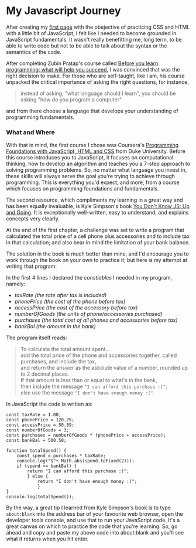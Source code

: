 # My Javascript Journey

After creating my [first page](https://alisonludick.github.io/) with the obejective of practicing CSS and HTML with a little bit of JavaScript, I felt like I needed to become grounded in JavaScript fundamentals. It wasn't really benefitting me, long term, to be able to write code but not to be able to talk about the syntax or the semantics of the code. 

After completing Zubin Pratap's course called [Before you learn programming: what will help you succeed](https://www.udemy.com/how-not-to-quit-coding/), I was convinced that was the right decision to make. For those who are self-taught, like I am, his course unpacked the critical importance of asking the right questions, for instance, 
>instead of asking, "what language should I learn", you should be asking "how do you program a computer"  

and from there choose a language that develops your understanding of programming fundamentals.    

### What and Where
With that in mind, the first course I chose was Coursera's [Programming Foundations with JavaScript, HTML and CSS](https://www.coursera.org/learn/duke-programming-web/home/welcome) from Duke University. Before this course introduces you to JavaScript, it focuses on computational thinking, how to develop an algorithm and teaches you a 7-step approach to solving programming problems. So, no matter what language you invest in, these skills will always serve the goal you're trying to achieve through programming. This is everything you'd expect, and more, from a course which focuses on programming foundations and fundamentals. 


The second resource, which compliments my learning in a great way and has been equally invaluable, is Kyle Simpson's book [You Don't Know JS: Up and Going](https://github.com/getify/You-Dont-Know-JS/blob/master/up%20%26%20going/ch1.md). It is exceptionally well-written, easy to understand, and explains concepts very clearly.    

At the end of the first chapter, a challenge was set to write a program that calculated the total price of a cell phone plus accessories and to include tax in that calculation; and also bear in mind the limitation of your bank balance.   

The solution in the book is much better than mine, and I'd encourage you to work through the book on your own to practice it; but here is my attempt at writing that program:  

In the first 4 lines I declared the *constiables* I needed in my program, namely:
- *taxRate (the rate after tax is included)*
- *phonePrice (the cost of the phone before tax)*
- *accessPrice (the cost of the accessory before tax)*
- *numberOfGoods (the units of phone/accessories purchased)*
- *purchases (the total cost of all phones and accessories before tax)*
- *bankBal (the amount in the bank)*

The program itself reads:  
>To calculate the total amount spent...  
>add the total price of the phone and accessories together, called purchases, and include the tax,  
>and return the answer as the asbolute value of a number, rounded up to 2 decimal places.  
>If that amount is less than or equal to what's in the bank,  
>then include the message `"I can afford this purchase :)"`;  
>else use the message `"I don't have enough money :("`.

In JavaScript the code is written as:  

```
const taxRate = 1.08; 
const phonePrice = 120.75; 
const accessPrice = 50.89; 
const numberOfGoods = 3; 
const purchases = numberOfGoods * (phonePrice + accessPrice); 
const bankBal = 500.50; 

function totalSpend() {
    const spend = purchases * taxRate; 
    console.log("$"+ Math.abs(spend.toFixed(2)));
    if (spend <= bankBal) {
        return "I can afford this purchase :)"; 
        } else {
            return "I don't have enough money :("; 
            }
}
console.log(totalSpend()); 
```

By the way, a great tip I learned from Kyle Simpson's book is to type `about:blank` into the address bar of your favourite web browser, open the developer tools console, and use that to run your JavaScript code. It's a great canvas on which to practice the code that you're learning. So, go ahead and copy and paste my above code into about:blank and you'll see what it returns when you hit enter. 